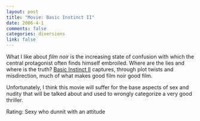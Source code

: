 ```yaml
--- 
layout: post
title: "Movie: Basic Instinct II"
date: 2006-4-1
comments: false
categories: diversions
link: false
---
```

What I like about <i>film noir</i> is the increasing state of confusion with which the central protagonist often finds himself embroiled. Where are the lies and where is the truth? <a href="http://imdb.com/title/tt0430912" title="Basic Instinct II">Basic Instinct II</a> captures, through plot twists and misdirection, much of what makes good film noir good film.

Unfortunately, I think this movie will suffer for the base aspects of sex and nudity that will be talked about and used to wrongly categorize a very good thriller.

Rating: Sexy who dunnit with an attitude
